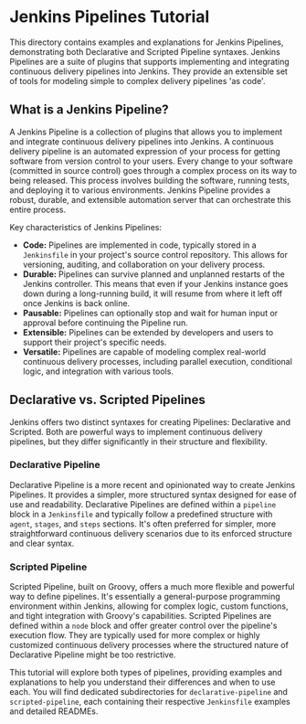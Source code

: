 # Jenkins Pipelines Tutorial

This directory contains examples and explanations for Jenkins Pipelines, demonstrating both Declarative and Scripted Pipeline syntaxes. Jenkins Pipelines are a suite of plugins that supports implementing and integrating continuous delivery pipelines into Jenkins. They provide an extensible set of tools for modeling simple to complex delivery pipelines 'as code'.

## What is a Jenkins Pipeline?

A Jenkins Pipeline is a collection of plugins that allows you to implement and integrate continuous delivery pipelines into Jenkins. A continuous delivery pipeline is an automated expression of your process for getting software from version control to your users. Every change to your software (committed in source control) goes through a complex process on its way to being released. This process involves building the software, running tests, and deploying it to various environments. Jenkins Pipeline provides a robust, durable, and extensible automation server that can orchestrate this entire process.

Key characteristics of Jenkins Pipelines:

*   **Code:** Pipelines are implemented in code, typically stored in a `Jenkinsfile` in your project's source control repository. This allows for versioning, auditing, and collaboration on your delivery process.
*   **Durable:** Pipelines can survive planned and unplanned restarts of the Jenkins controller. This means that even if your Jenkins instance goes down during a long-running build, it will resume from where it left off once Jenkins is back online.
*   **Pausable:** Pipelines can optionally stop and wait for human input or approval before continuing the Pipeline run.
*   **Extensible:** Pipelines can be extended by developers and users to support their project's specific needs.
*   **Versatile:** Pipelines are capable of modeling complex real-world continuous delivery processes, including parallel execution, conditional logic, and integration with various tools.

## Declarative vs. Scripted Pipelines

Jenkins offers two distinct syntaxes for creating Pipelines: Declarative and Scripted. Both are powerful ways to implement continuous delivery pipelines, but they differ significantly in their structure and flexibility.

### Declarative Pipeline

Declarative Pipeline is a more recent and opinionated way to create Jenkins Pipelines. It provides a simpler, more structured syntax designed for ease of use and readability. Declarative Pipelines are defined within a `pipeline` block in a `Jenkinsfile` and typically follow a predefined structure with `agent`, `stages`, and `steps` sections. It's often preferred for simpler, more straightforward continuous delivery scenarios due to its enforced structure and clear syntax.

### Scripted Pipeline

Scripted Pipeline, built on Groovy, offers a much more flexible and powerful way to define pipelines. It's essentially a general-purpose programming environment within Jenkins, allowing for complex logic, custom functions, and tight integration with Groovy's capabilities. Scripted Pipelines are defined within a `node` block and offer greater control over the pipeline's execution flow. They are typically used for more complex or highly customized continuous delivery processes where the structured nature of Declarative Pipeline might be too restrictive.

This tutorial will explore both types of pipelines, providing examples and explanations to help you understand their differences and when to use each. You will find dedicated subdirectories for `declarative-pipeline` and `scripted-pipeline`, each containing their respective `Jenkinsfile` examples and detailed READMEs.

